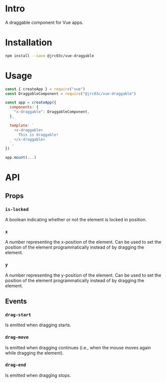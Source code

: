 # Intro

A draggable component for Vue apps.

# Installation

```bash
npm install --save @jrc03c/vue-draggable
```

# Usage

```js
const { createApp } = require("vue")
const DraggableComponent = require("@jrc03c/vue-draggable")

const app = createApp({
  components: {
    "x-draggable": DraggableComponent,
  },

  template: `
    <x-draggable>
      This is draggable!
    </x-draggable>
  `,
})

app.mount(...)
```

# API

## Props

### `is-locked`

A boolean indicating whether or not the element is locked in position.

### `x`

A number representing the x-position of the element. Can be used to set the position of the element programmatically instead of by dragging the element.

### `y`

A number representing the y-position of the element. Can be used to set the position of the element programmatically instead of by dragging the element.

## Events

### `drag-start`

Is emitted when dragging starts.

### `drag-move`

Is emitted when dragging continues (i.e., when the mouse moves again while dragging the element).

### `drag-end`

Is emitted when dragging stops.

